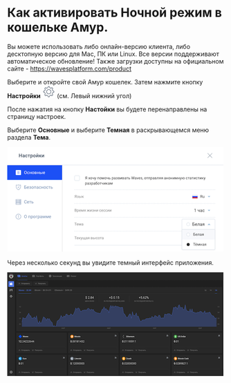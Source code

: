 # **Как активировать Ночной режим в кошельке Амур**.

Вы можете использовать либо онлайн-версию клиента, либо десктопную версию для Mac, ПК или Linux.
Все версии поддерживают автоматическое обновление!
Также загрузки доступны на официальном сайте - https://wavesplatform.com/product

Выберите и откройте свой Амур кошелек. Затем нажмите кнопку **Настройки** ![](/_assets/dark_mode_01.png) (см. Левый нижний угол)

После нажатия на кнопку **Настойки** вы будете перенаправлены на страницу настроек.

Выберите **Основные** и выберите **Темная** в раскрывающемся меню раздела **Тема**.

![](/_assets/dark_mode_02.png)

Через несколько секунд вы увидите темный интерфейс приложения.

![](/_assets/dark_mode_03.png)
